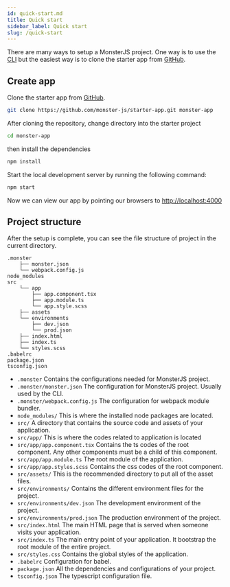```yaml
---
id: quick-start.md
title: Quick start
sidebar_label: Quick start
slug: /quick-start
---
```


There are many ways to setup a MonsterJS project.
One way is to use the [CLI](./cli-what-is-cli) but the easiest way is to clone the starter app from [GitHub](https://github.com/monster-js/starter-app).

## Create app

Clone the starter app from [GitHub](https://github.com/monster-js/starter-app).

```bash
git clone https://github.com/monster-js/starter-app.git monster-app
```
After cloning the repository, change directory into the starter project

```bash
cd monster-app
```

then install the dependencies

```bash
npm install
```
Start the local development server by running the following command:

```bash
npm start
```
Now we can view our app by pointing our browsers to [http://localhost:4000](http://localhost:4000)

## Project structure

After the setup is complete, you can see the file structure of project in the current directory.

```
.monster
    ├── monster.json
    └── webpack.config.js
node_modules
src
    └── app
        ├── app.component.tsx
        ├── app.module.ts
        └── app.style.scss
    ├── assets
    └── environments
        ├── dev.json
        └── prod.json
    ├── index.html
    ├── index.ts
    └── styles.scss
.babelrc
package.json
tsconfig.json
```
* `.monster`                    Contains the configurations needed for MonsterJS project.
* `.monster/monster.json`       The configuration for MonsterJS project. Usually used by the CLI.
* `.monster/webpack.config.js`  The configuration for webpack module bundler.
* `node_modules/`               This is where the installed node packages are located.
* `src/`                        A directory that contains the source code and assets of your application.
* `src/app/`                    This is where the codes related to application is located
* `src/app/app.component.tsx`   Contains the ts codes of the root component. Any other components must be a child of this component.
* `src/app/app.module.ts`       The root module of the application.
* `src/app/app.styles.scss`     Contains the css codes of the root component.
* `src/assets/`                 This is the recommended directory to put all of the asset files.
* `src/environments/`           Contains the different environment files for the project.
* `src/environments/dev.json`   The development environment of the project.
* `src/environments/prod.json`  The production environment of the project.
* `src/index.html`              The main HTML page that is served when someone visits your application.
* `src/index.ts`                The main entry point of your application. It bootstrap the root module of the entire project.
* `src/styles.css`              Contains the global styles of the application.
* `.babelrc`                    Configuration for babel.
* `package.json`                All the dependencies and configurations of your project.
* `tsconfig.json`               The typescript configuration file.